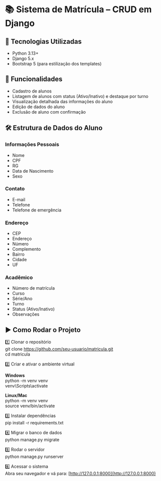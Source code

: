 # 📚 Sistema de Matrícula – CRUD em Django

## 🚀 Tecnologias Utilizadas
- Python 3.13+
- Django 5.x
- Bootstrap 5 (para estilização dos templates)

## 📌 Funcionalidades
- Cadastro de alunos
- Listagem de alunos com status (Ativo/Inativo) e destaque por turno
- Visualização detalhada das informações do aluno
- Edição de dados do aluno
- Exclusão de aluno com confirmação

## 🛠️ Estrutura de Dados do Aluno

### Informações Pessoais
- Nome
- CPF
- RG
- Data de Nascimento
- Sexo

### Contato
- E-mail
- Telefone
- Telefone de emergência

### Endereço
- CEP
- Endereço
- Número
- Complemento
- Bairro
- Cidade
- UF

### Acadêmico
- Número de matrícula
- Curso
- Série/Ano
- Turno
- Status (Ativo/Inativo)
- Observações


## ▶️ Como Rodar o Projeto

1️⃣ Clonar o repositório  
git clone https://github.com/seu-usuario/matricula.git  
cd matricula

2️⃣ Criar e ativar o ambiente virtual  

**Windows**  
python -m venv venv  
venv\Scripts\activate  

**Linux/Mac**  
python -m venv venv  
source venv/bin/activate

3️⃣ Instalar dependências  
pip install -r requirements.txt

4️⃣ Migrar o banco de dados  
python manage.py migrate

5️⃣ Rodar o servidor  
python manage.py runserver

6️⃣ Acessar o sistema  
Abra seu navegador e vá para: [http://127.0.0.1:8000](http://127.0.0.1:8000)
